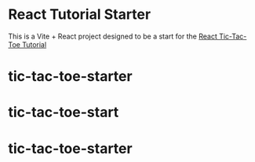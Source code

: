 # React Tutorial Starter

This is a Vite + React project designed to be a start for the [React Tic-Tac-Toe Tutorial](https://react.dev/learn/tutorial-tic-tac-toe)
# tic-tac-toe-starter
# tic-tac-toe-start
# tic-tac-toe-starter
